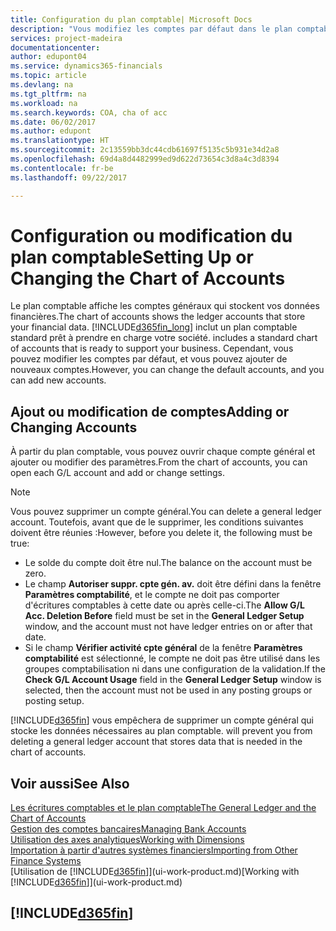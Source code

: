 ```yaml
---
title: Configuration du plan comptable| Microsoft Docs
description: "Vous modifiez les comptes par défaut dans le plan comptable, et vous pouvez ajouter de nouveaux comptes."
services: project-madeira
documentationcenter: 
author: edupont04
ms.service: dynamics365-financials
ms.topic: article
ms.devlang: na
ms.tgt_pltfrm: na
ms.workload: na
ms.search.keywords: COA, cha of acc
ms.date: 06/02/2017
ms.author: edupont
ms.translationtype: HT
ms.sourcegitcommit: 2c13559bb3dc44cdb61697f5135c5b931e34d2a8
ms.openlocfilehash: 69d4a8d4482999ed9d622d73654c3d8a4c3d8394
ms.contentlocale: fr-be
ms.lasthandoff: 09/22/2017

---
```

# <a name="setting-up-or-changing-the-chart-of-accounts"></a><span data-ttu-id="484a8-103">Configuration ou modification du plan comptable</span><span class="sxs-lookup"><span data-stu-id="484a8-103">Setting Up or Changing the Chart of Accounts</span></span>
<span data-ttu-id="484a8-104">Le plan comptable affiche les comptes généraux qui stockent vos données financières.</span><span class="sxs-lookup"><span data-stu-id="484a8-104">The chart of accounts shows the ledger accounts that store your financial data.</span></span> [!INCLUDE[d365fin_long](includes/d365fin_long_md.md)]<span data-ttu-id="484a8-105"> inclut un plan comptable standard prêt à prendre en charge votre société.</span><span class="sxs-lookup"><span data-stu-id="484a8-105"> includes a standard chart of accounts that is ready to support your business.</span></span>
<span data-ttu-id="484a8-106">Cependant, vous pouvez modifier les comptes par défaut, et vous pouvez ajouter de nouveaux comptes.</span><span class="sxs-lookup"><span data-stu-id="484a8-106">However, you can change the default accounts, and you can add new accounts.</span></span>  

## <a name="adding-or-changing-accounts"></a><span data-ttu-id="484a8-107">Ajout ou modification de comptes</span><span class="sxs-lookup"><span data-stu-id="484a8-107">Adding or Changing Accounts</span></span>
<span data-ttu-id="484a8-108">À partir du plan comptable, vous pouvez ouvrir chaque compte général et ajouter ou modifier des paramètres.</span><span class="sxs-lookup"><span data-stu-id="484a8-108">From the chart of accounts, you can open each G/L account and add or change settings.</span></span>

> [!NOTE]  
>   <span data-ttu-id="484a8-109">Vous pouvez supprimer un compte général.</span><span class="sxs-lookup"><span data-stu-id="484a8-109">You can delete a general ledger account.</span></span> <span data-ttu-id="484a8-110">Toutefois, avant que de le supprimer, les conditions suivantes doivent être réunies :</span><span class="sxs-lookup"><span data-stu-id="484a8-110">However, before you delete it, the following must be true:</span></span>  

* <span data-ttu-id="484a8-111">Le solde du compte doit être nul.</span><span class="sxs-lookup"><span data-stu-id="484a8-111">The balance on the account must be zero.</span></span>  
* <span data-ttu-id="484a8-112">Le champ **Autoriser suppr. cpte gén. av.** doit être défini dans la fenêtre **Paramètres comptabilité**, et le compte ne doit pas comporter d'écritures comptables à cette date ou après celle-ci.</span><span class="sxs-lookup"><span data-stu-id="484a8-112">The **Allow G/L Acc. Deletion Before** field must be set in the **General Ledger Setup** window, and the account must not have ledger entries on or after that date.</span></span>  
* <span data-ttu-id="484a8-113">Si le champ **Vérifier activité cpte général** de la fenêtre **Paramètres comptabilité** est sélectionné, le compte ne doit pas être utilisé dans les groupes comptabilisation ni dans une configuration de la validation.</span><span class="sxs-lookup"><span data-stu-id="484a8-113">If the **Check G/L Account Usage** field in the **General Ledger Setup** window is selected, then the account must not be used in any posting groups or posting setup.</span></span>  

[!INCLUDE[d365fin](includes/d365fin_md.md)]<span data-ttu-id="484a8-114"> vous empêchera de supprimer un compte général qui stocke les données nécessaires au plan comptable.</span><span class="sxs-lookup"><span data-stu-id="484a8-114"> will prevent you from deleting a general ledger account that stores data that is needed in the chart of accounts.</span></span>  

## <a name="see-also"></a><span data-ttu-id="484a8-115">Voir aussi</span><span class="sxs-lookup"><span data-stu-id="484a8-115">See Also</span></span>
[<span data-ttu-id="484a8-116">Les écritures comptables et le plan comptable</span><span class="sxs-lookup"><span data-stu-id="484a8-116">The General Ledger and the Chart of Accounts</span></span>](finance-general-ledger.md)  
[<span data-ttu-id="484a8-117">Gestion des comptes bancaires</span><span class="sxs-lookup"><span data-stu-id="484a8-117">Managing Bank Accounts</span></span>](bank-manage-bank-accounts.md)  
[<span data-ttu-id="484a8-118">Utilisation des axes analytiques</span><span class="sxs-lookup"><span data-stu-id="484a8-118">Working with Dimensions</span></span>](finance-dimensions.md)  
[<span data-ttu-id="484a8-119">Importation à partir d'autres systèmes financiers</span><span class="sxs-lookup"><span data-stu-id="484a8-119">Importing from Other Finance Systems</span></span>](upload-data.md)  
<span data-ttu-id="484a8-120">[Utilisation de [!INCLUDE[d365fin](includes/d365fin_md.md)]](ui-work-product.md)</span><span class="sxs-lookup"><span data-stu-id="484a8-120">[Working with [!INCLUDE[d365fin](includes/d365fin_md.md)]](ui-work-product.md)</span></span>  

## [!INCLUDE[d365fin](includes/free_trial_md.md)]

